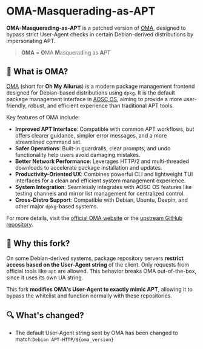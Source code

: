 # OMA-Masquerading-as-APT

**OMA-Masquerading-as-APT** is a patched version of [OMA](https://github.com/AOSC-Dev/oma), designed to bypass strict User-Agent checks in certain Debian-derived distributions by impersonating APT.

> **OMA** = **O**MA **M**asquerading as **A**PT

## 🧠 What is OMA?

[OMA](https://aosc.io/oma) (short for **Oh My Ailurus**) is a modern package management frontend designed for Debian-based distributions using `dpkg`. It is the default package management interface in [AOSC OS](https://aosc.io/), aiming to provide a more user-friendly, robust, and efficient experience than traditional APT tools.

Key features of OMA include:

- **Improved APT Interface**: Compatible with common APT workflows, but offers clearer guidance, simpler error messages, and a more streamlined command set.
- **Safer Operations**: Built-in guardrails, clear prompts, and undo functionality help users avoid damaging mistakes.
- **Better Network Performance**: Leverages HTTP/2 and multi-threaded downloads to accelerate package installation and updates.
- **Productivity-Oriented UX**: Combines powerful CLI and lightweight TUI interfaces for a clean and efficient system management experience.
- **System Integration**: Seamlessly integrates with AOSC OS features like testing channels and mirror list management for centralized control.
- **Cross-Distro Support**: Compatible with Debian, Ubuntu, Deepin, and other major `dpkg`-based systems.

For more details, visit the [official OMA website](https://aosc.io/oma) or the [upstream GitHub repository](https://github.com/AOSC-Dev/oma).


## 🚨 Why this fork?

On some Debian-derived systems, package repository servers **restrict access based on the User-Agent string** of the client. Only requests from official tools like `apt` are allowed. This behavior breaks OMA out-of-the-box, since it uses its own UA string.

This fork **modifies OMA's User-Agent to exactly mimic APT**, allowing it to bypass the whitelist and function normally with these repositories.

## 🔍 What's changed?

- The default User-Agent string sent by OMA has been changed to match:`Debian APT-HTTP/${oma_version}`

